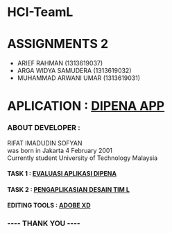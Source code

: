 # HCI-TeamL
# ASSIGNMENTS 2
- ARIEF RAHMAN (1313619037)
- ARGA WIDYA SAMUDERA (1313619032)
- MUHAMMAD ARWANI UMAR (1313619031) <br>

# APLICATION : <a href="https://play.google.com/store/apps/details?id=com.dipena.app&hl=en_AU">DIPENA APP</a>

### ABOUT DEVELOPER : 

RIFAT IMADUDIN SOFYAN <br>
was born in Jakarta 4 February 2001 <br>
Currently student University of Technology Malaysia

#### TASK 1 : <a href="https://github.com/devreption/HCI-TeamL/tree/hw2/Task1">EVALUASI APLIKASI DIPENA</a>
#### TASK 2 : <a href="https://github.com/devreption/HCI-TeamL/tree/hw2/Task2">PENGAPLIKASIAN DESAIN TIM L</a>

#### EDITING TOOLS : <a href="https://www.adobe.com/in/products/xd.html">ADOBE XD</a>

### ---- THANK YOU ----
